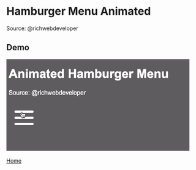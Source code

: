 # Hamburger Menu Animated

Source: @richwebdeveloper

## Demo

![Menu Animation](../assets/menu_click.gif)

[Home](../.)